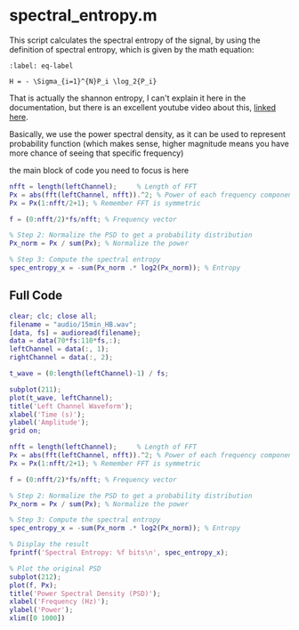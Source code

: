 # spectral_entropy.m

This script calculates the spectral entropy of the signal, by using the definition of spectral entropy,
which is given by the math equation:

```{math}
:label: eq-label

H = - \Sigma_{i=1}^{N}P_i \log_2{P_i}
```
That is actually the shannon entropy, I can't explain it here in the documentation, but there is
an excellent youtube video about this, [linked here](https://www.youtube.com/watch?v=0GCGaw0QOhA).

Basically, we use the power spectral density, as it can be used to represent probability function
(which makes sense, higher magnitude means you have more chance of seeing that specific frequency)

the main block of code you need to focus is here
```matlab
nfft = length(leftChannel);     % Length of FFT
Px = abs(fft(leftChannel, nfft)).^2; % Power of each frequency component
Px = Px(1:nfft/2+1); % Remember FFT is symmetric

f = (0:nfft/2)*fs/nfft; % Frequency vector

% Step 2: Normalize the PSD to get a probability distribution
Px_norm = Px / sum(Px); % Normalize the power

% Step 3: Compute the spectral entropy
spec_entropy_x = -sum(Px_norm .* log2(Px_norm)); % Entropy
```

## Full Code
```matlab
clear; clc; close all;
filename = "audio/15min_HB.wav";
[data, fs] = audioread(filename);
data = data(70*fs:110*fs,:);
leftChannel = data(:, 1);
rightChannel = data(:, 2);

t_wave = (0:length(leftChannel)-1) / fs;

subplot(211);
plot(t_wave, leftChannel);
title('Left Channel Waveform');
xlabel('Time (s)');
ylabel('Amplitude');
grid on;

nfft = length(leftChannel);     % Length of FFT
Px = abs(fft(leftChannel, nfft)).^2; % Power of each frequency component
Px = Px(1:nfft/2+1); % Remember FFT is symmetric

f = (0:nfft/2)*fs/nfft; % Frequency vector

% Step 2: Normalize the PSD to get a probability distribution
Px_norm = Px / sum(Px); % Normalize the power

% Step 3: Compute the spectral entropy
spec_entropy_x = -sum(Px_norm .* log2(Px_norm)); % Entropy

% Display the result
fprintf('Spectral Entropy: %f bits\n', spec_entropy_x);

% Plot the original PSD
subplot(212);
plot(f, Px);
title('Power Spectral Density (PSD)');
xlabel('Frequency (Hz)');
ylabel('Power');
xlim([0 1000])
```
